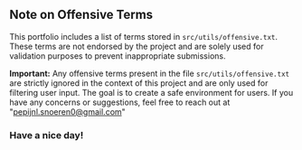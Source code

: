 ## Note on Offensive Terms

This portfolio includes a list of terms stored in `src/utils/offensive.txt`. These terms are not endorsed by the project and are solely used for validation purposes to prevent inappropriate submissions.

**Important:** Any offensive terms present in the file `src/utils/offensive.txt` are strictly ignored in the context of this project and are only used for filtering user input. The goal is to create a safe environment for users. If you have any concerns or suggestions, feel free to reach out at "pepijnl.snoeren0@gmail.com"

### Have a nice day!
